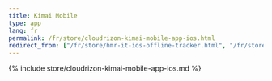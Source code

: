 ```yaml
---
title: Kimai Mobile
type: app 
lang: fr
permalink: /fr/store/cloudrizon-kimai-mobile-app-ios.html
redirect_from: ["/fr/store/hmr-it-ios-offline-tracker.html", "/fr/store/mr-it-ios-offline-tracker.html"]
---
```


{% include store/cloudrizon-kimai-mobile-app-ios.md %}

